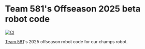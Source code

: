 # Team 581's Offseason 2025 beta robot code

[![CI](https://github.com/team581/offseason-2025-beta/actions/workflows/ci.yml/badge.svg)](https://github.com/team581/offseason-2025-beta/actions/workflows/ci.yml)

[Team 581](https://github.com/team581)'s 2025 offseason robot code for our champs robot.

